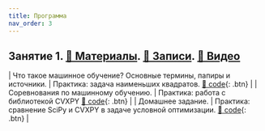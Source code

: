 ```yaml
---
title: Программа
nav_order: 3
---
```



## Занятие 1. [📄 Материалы](/presentations/1.pdf). [📝 Записи](/notes/1.pdf). [📼 Видео](https://drive.google.com/file/d/1TedRS-j3D77muIKsr8fZOBa3PRJYFwx4/view?usp=sharing)

| Что такое машинное обучение? Основные термины, папиры и источники.    | Практика: задача наименьших квадратов. [🐍 code](https://colab.research.google.com/github/MerkulovDaniil/sber219/blob/main/notebooks/1_1.ipynb){: .btn}      |
| Соревнования по машинному обучению.   | Практика: работа с библиотекой CVXPY [🐍 code](https://colab.research.google.com/github/MerkulovDaniil/sber219/blob/main/notebooks/1_2.ipynb){: .btn}      |
| Домашнее задание.         | Практика: сравнение SciPy и CVXPY в задаче условной оптимизации. [🐍 code](https://colab.research.google.com/github/MerkulovDaniil/sber219/blob/main/notebooks/1_3.ipynb){: .btn}         |

<!-- ## Занятие 2. [📄 Материалы](/presentations/2.pdf). [📝 Записи](/notes/2.pdf). [📼 Видео](https://drive.google.com/file/d/1zwGlJCu0mHGT8R1JaDE6BA6SBWoBEY5m/view?usp=sharing)

| Матрично - векторное дифференцирование 1    | Практика: матрично - векторное дифференцирование 1 [🐍 code](https://colab.research.google.com/github/MerkulovDaniil/sber219/blob/main/notebooks/2_1.ipynb){: .btn}      |
| Матрично - векторное дифференцирование 2    | Практика: матрично - векторное дифференцирование 2 [🐍 code](https://colab.research.google.com/github/MerkulovDaniil/sber219/blob/main/notebooks/2_2.ipynb){: .btn}      |
| Автоматическое дифференцирование       | Практика: работа с библиотеками для автоматического дифференцирования - `jax`, `pytorch`, `autograd`.  [🐍 code](https://colab.research.google.com/github/MerkulovDaniil/sber219/blob/main/notebooks/2_3.ipynb){: .btn}         |

## Занятие 3. [📄 Материалы](/presentations/3.pdf). [📝 Записи](/notes/3.pdf). [📼 Видео](https://drive.google.com/file/d/15d-0yc90-BNrKZjs_ILVQ8gA8A0dUWF8/view?usp=sharing)

| Выпуклость. Выпуклые множества.   | Практика: выпуклость. Выпуклые множества в практических задачах. [🐍 code](https://colab.research.google.com/github/MerkulovDaniil/sber219/blob/main/notebooks/3_1.ipynb){: .btn}      |
| Выпуклые функции. Сильно выпуклые функции.    | Практика: выпуклые функции. Сильно выпуклые функции. [🐍 code](https://colab.research.google.com/github/MerkulovDaniil/sber219/blob/main/notebooks/3_2.ipynb){: .btn}      |

## Занятие 4. [📄 Материалы](/presentations/4.pdf). [📝 Записи](/notes/4.pdf). [📼 Видео](https://drive.google.com/file/d/1NJV6zKCB33lKIHoiPUSiRzBtpEQVDf4U/view?usp=sharing)

| Портфельная теория Марковица. | Практика: оптимизация финансового портфеля на примере реальных данных фондового рынка.  [🐍 code](https://colab.research.google.com/github/MerkulovDaniil/sber219/blob/main/notebooks/4_1.ipynb){: .btn} |
| Методы нулевого порядка и примеры задач глобальной оптимизации.  [🐍 code](https://colab.research.google.com/github/MerkulovDaniil/sber219/blob/main/notebooks/4_01.ipynb){: .btn} <br /> Демонстрация nevergrad  [🐍 code](https://colab.research.google.com/github/MerkulovDaniil/sber219/blob/main/notebooks/4_02.ipynb){: .btn} и optuna  [🐍 code](https://colab.research.google.com/github/MerkulovDaniil/sber219/blob/main/notebooks/4_03.ipynb){: .btn} | Практика: подбор гиперпараметров модели машинного обучения в Keras с помощью Optuna. [🐍 code](https://colab.research.google.com/github/MerkulovDaniil/sber219/blob/main/notebooks/4_2.ipynb){: .btn}      |

## Занятие 5. [📄 Материалы](/presentations/5.pdf). [📝 Записи](/notes/5.pdf). [📼 Видео](https://drive.google.com/file/d/1zYx2hhjwVv4W4X5vkcY4L6Z6xD08q2n6/view?usp=sharing)

| Условия оптимальности: безусловная оптимизация и оптимизация с ограничениями типа равенств. | Практика: аналитическое решение задач оптимизации.  [🐍 code](https://colab.research.google.com/github/MerkulovDaniil/sber219/blob/main/notebooks/5_1.ipynb){: .btn} |
| Условия оптимальности: оптимизация с ограничениями типа неравенств. Условия Каруша-Куна-Таккера | Практика: решение задачи наименьших квадратов. [🐍 code](https://colab.research.google.com/github/MerkulovDaniil/sber219/blob/main/notebooks/5_2.ipynb){: .btn}      |
| Концепция методов барьерных и штрафных функций.  | Практика: Ridge и Lasso регрессии как задачи оптимизации. [🐍 code](https://colab.research.google.com/github/MerkulovDaniil/sber219/blob/main/notebooks/5_3.ipynb){: .btn}      |

## Занятие 6. [📄 Материалы](/presentations/6.pdf). [📝 Записи](/notes/6.pdf). [📼 Видео](https://drive.google.com/file/d/1Rm20gIeXHaRbm4FyFKVS_3rOoM_7wsEk/view?usp=sharing)

| Градиентный спуск. [🐍 code](https://colab.research.google.com/github/MerkulovDaniil/sber219/blob/main/notebooks/6_01.ipynb){: .btn} | Практика: Одномерный поиск для выбора гиперпараметров модели машинного обучения. Реализация метода градиентного спуска и иследование его численных свойств на задаче выбора оптимальных координат. [🐍 code](https://colab.research.google.com/github/MerkulovDaniil/sber219/blob/main/notebooks/6_1.ipynb){: .btn} |
| Субградиент. Субдифференциал.  [🐍 code](https://colab.research.google.com/github/MerkulovDaniil/sber219/blob/main/notebooks/6_02.ipynb){: .btn} | Практика: Подсчет субградиентов. [🐍 code](https://colab.research.google.com/github/MerkulovDaniil/sber219/blob/main/notebooks/6_2.ipynb){: .btn}
| Метод проекции субградиента. [🐍 code](https://colab.research.google.com/github/MerkulovDaniil/sber219/blob/main/notebooks/6_03.ipynb){: .btn} | Практика: Support Vector Machine как задача оптимизации. Lasso regression. [🐍 code](https://colab.research.google.com/github/MerkulovDaniil/sber219/blob/main/notebooks/6_3.ipynb){: .btn} |

## Занятие 7. [📄 Материалы](/presentations/7.pdf). [📝 Записи](/notes/7.pdf). [📼 Видео](https://drive.google.com/file/d/1njnppnsmERzbmLJm1wk1s2tlVtOfudWc/view?usp=sharing)

| Метод сопряженных градиентов. [🐍 code](https://colab.research.google.com/github/MerkulovDaniil/sber219/blob/main/notebooks/7_01.ipynb){: .btn} | Практика: исследование сходимости метода сопряженных градиентов и изучение техники предобуславливателей. [🐍 code](https://colab.research.google.com/github/MerkulovDaniil/sber219/blob/main/notebooks/7_1.ipynb){: .btn} |
| Метод Ньютона. [🐍 code](https://colab.research.google.com/github/MerkulovDaniil/sber219/blob/main/notebooks/7_02.ipynb){: .btn} | Практика: реализация демпфированного метода Ньютона. Исследование сходимости. Сравнение с другими методами. [🐍 code](https://colab.research.google.com/github/MerkulovDaniil/sber219/blob/main/notebooks/7_2.ipynb){: .btn}
| Квазиньютоновские методы. | Практика: бенчмаркинг квазиньютоновских методов. [🐍 code](https://colab.research.google.com/github/MerkulovDaniil/sber219/blob/main/notebooks/7_3.ipynb){: .btn} |

## Занятие 8. [📄 Материалы](/presentations/8.pdf). [📝 Записи](/notes/8.pdf). [📼 Видео](https://drive.google.com/file/d/1IRy7fXv5MrlRSBoIsfK8qjDAyHBBfL80/view?usp=sharing)

| Задача линейного программирования. [🐍 code](https://colab.research.google.com/github/MerkulovDaniil/sber219/blob/main/notebooks/8_01.ipynb){: .btn} | Практика: построение простейшей рекомендательной системы для просмотра TED видеороликов как задача линейного программирования. Практика с библиотекой pulp. [🐍 code](https://colab.research.google.com/github/MerkulovDaniil/sber219/blob/main/notebooks/8_1.ipynb){: .btn} |
| Симплекс метод. | Практика: планирование производства как задача линейного программирования в PyOMO. Blending problem. [🐍 code](https://colab.research.google.com/github/MerkulovDaniil/sber219/blob/main/notebooks/8_2.ipynb){: .btn}
| Введение в Mixed Integer Programming. | Практика: реализация решения задачи о рюкзаке и о расстановке королев на шахматной доске. [🐍 code](https://colab.research.google.com/github/MerkulovDaniil/sber219/blob/main/notebooks/8_3.ipynb){: .btn} |

## Занятие 9. [📄 Материалы](/presentations/9.pdf). [📝 Записи](/notes/9.pdf). [📼 Видео](https://drive.google.com/file/d/1UliazigFZSMDRt9wxD-fx5l3T7KxNVsP/view?usp=sharing)

| Метод стохастического градиентного спуска. Батчи, эпохи, расписания. [🐍 code](https://colab.research.google.com/github/MerkulovDaniil/sber219/blob/main/notebooks/9_01.ipynb){: .btn} | Практика: исследование сходимости SGD. Подбор гиперпараметров. [🐍 code](https://colab.research.google.com/github/MerkulovDaniil/sber219/blob/main/notebooks/9_1.ipynb){: .btn} |
| Nesterov Momentum и Polyak Momentum. Ускоренный градиентный метод. | Практика: исследование сходимости ускоренных методов в обучении нейронных сетей. 
| Адаптивные стохастические методы. Adam, RMSProp, AdaDelta. | Практика:  исследование сходимости адаптивных методов в обучении нейронных сетей. |

## Занятие 10. [📝 Записи](/notes/10.pdf). [📼 Видео](https://drive.google.com/file/d/1ct0hieIheron1fmCaM-9dWiS-V-2Nfvf/view?usp=sharing)

| Нейронные сети. | Практика: Дообучение нейронных сетей aka transfer learning. Neural style transfer. [🐍 code](https://colab.research.google.com/github/MerkulovDaniil/sber219/blob/main/notebooks/10_1.ipynb){: .btn} |
| Генеративные неронные сети. Специфика обучения. | Практика: использование GANов для обучения плотности распределения точек на плоскости. Генерация новых покемонов с помощью глубоких нейронных сетей. [🐍 code](https://colab.research.google.com/github/MerkulovDaniil/sber219/blob/main/notebooks/10_2.ipynb){: .btn} |
| Ландшафт функции потерь нейронной сети. | Практика: визуализация проекции функции потерь нейронной сети на прямую и плоскость. [🐍 code](https://colab.research.google.com/github/MerkulovDaniil/sber219/blob/main/notebooks/10_3.ipynb){: .btn} |
| Подведение итогов. Темы слушателей курса. |  [🐍 code](https://colab.research.google.com/github/MerkulovDaniil/sber219/blob/main/notebooks/10_4.ipynb){: .btn} | -->
